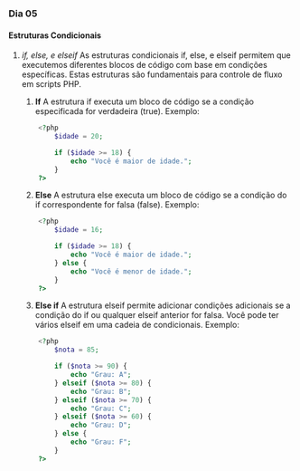 ### Dia 05

#### Estruturas Condicionais

01. _if, else, e elseif_
As estruturas condicionais if, else, e elseif permitem que executemos diferentes blocos de código com base em condições específicas. Estas estruturas são fundamentais para controle de fluxo em scripts PHP.

    1. **If**
    A estrutura if executa um bloco de código se a condição especificada for verdadeira (true). Exemplo:
    ```PHP
        <?php
            $idade = 20;

            if ($idade >= 18) {
                echo "Você é maior de idade.";
            }
        ?>
    ```

    2. **Else**
    A estrutura else executa um bloco de código se a condição do if correspondente for falsa (false). Exemplo:
    ```PHP
        <?php
            $idade = 16;

            if ($idade >= 18) {
                echo "Você é maior de idade.";
            } else {
                echo "Você é menor de idade.";
            }
        ?>
    ```

    3. **Else if**
    A estrutura elseif permite adicionar condições adicionais se a condição do if ou qualquer elseif anterior for falsa. Você pode ter vários elseif em uma cadeia de condicionais. Exemplo:
    ```PHP
        <?php
            $nota = 85;

            if ($nota >= 90) {
                echo "Grau: A";
            } elseif ($nota >= 80) {
                echo "Grau: B";
            } elseif ($nota >= 70) {
                echo "Grau: C";
            } elseif ($nota >= 60) {
                echo "Grau: D";
            } else {
                echo "Grau: F";
            }
        ?>
    ```